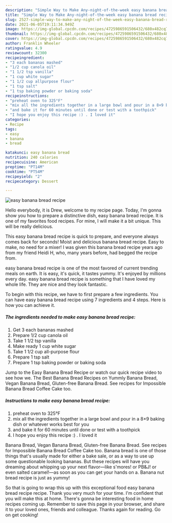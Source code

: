 ```yaml
---
description: "Simple Way to Make Any-night-of-the-week easy banana bread recipe"
title: "Simple Way to Make Any-night-of-the-week easy banana bread recipe"
slug: 2527-simple-way-to-make-any-night-of-the-week-easy-banana-bread-recipe
date: 2021-06-05T19:11:34.949Z
image: https://img-global.cpcdn.com/recipes/4725986591506432/680x482cq70/easy-banana-bread-recipe-recipe-main-photo.jpg
thumbnail: https://img-global.cpcdn.com/recipes/4725986591506432/680x482cq70/easy-banana-bread-recipe-recipe-main-photo.jpg
cover: https://img-global.cpcdn.com/recipes/4725986591506432/680x482cq70/easy-banana-bread-recipe-recipe-main-photo.jpg
author: Franklin Wheeler
ratingvalue: 4.9
reviewcount: 32300
recipeingredient:
- "3 each bananas mashed"
- "1/2 cup canola oil"
- "1 1/2 tsp vanilla"
- "1 cup white sugar"
- "1 1/2 cup allpurpose flour"
- "1 tsp salt"
- "1 tsp baking powder or baking soda"
recipeinstructions:
- "preheat oven to 325°F"
- "mix all the ingredients together in a large bowl and pour in a 8×9 baking dish or whatever works best for you"
- "and bake it for 60 minutes until done or test with a toothpick"
- "I hope you enjoy this recipe :) . I loved it"
categories:
- Recipe
tags:
- easy
- banana
- bread

katakunci: easy banana bread 
nutrition: 240 calories
recipecuisine: American
preptime: "PT14M"
cooktime: "PT54M"
recipeyield: "2"
recipecategory: Dessert

---
```



![easy banana bread recipe](https://img-global.cpcdn.com/recipes/4725986591506432/680x482cq70/easy-banana-bread-recipe-recipe-main-photo.jpg)

Hello everybody, it is Drew, welcome to my recipe page. Today, I'm gonna show you how to prepare a distinctive dish, easy banana bread recipe. It is one of my favorites food recipes. For mine, I will make it a bit unique. This will be really delicious.

This easy banana bread recipe is quick to prepare, and everyone always comes back for seconds! Moist and delicious banana bread recipe. Easy to make, no need for a mixer! I was given this banana bread recipe years ago from my friend Heidi H, who, many years before, had begged the recipe from.

easy banana bread recipe is one of the most favored of current trending meals on earth. It is easy, it's quick, it tastes yummy. It's enjoyed by millions every day. easy banana bread recipe is something that I have loved my whole life. They are nice and they look fantastic.


To begin with this recipe, we have to first prepare a few ingredients. You can have easy banana bread recipe using 7 ingredients and 4 steps. Here is how you can achieve it.

<!--inarticleads1-->

##### The ingredients needed to make easy banana bread recipe:

1. Get 3 each bananas mashed
1. Prepare 1/2 cup canola oil
1. Take 1 1/2 tsp vanilla
1. Make ready 1 cup white sugar
1. Take 1 1/2 cup all-purpose flour
1. Prepare 1 tsp salt
1. Prepare 1 tsp baking powder or baking soda


Jump to the Easy Banana Bread Recipe or watch our quick recipe video to see how we. The Best Banana Bread Recipes on Yummly Banana Bread, Vegan Banana Bread, Gluten-free Banana Bread. See recipes for Impossible Banana Bread Coffee Cake too. 

<!--inarticleads2-->

##### Instructions to make easy banana bread recipe:

1. preheat oven to 325°F
1. mix all the ingredients together in a large bowl and pour in a 8×9 baking dish or whatever works best for you
1. and bake it for 60 minutes until done or test with a toothpick
1. I hope you enjoy this recipe :) . I loved it


Banana Bread, Vegan Banana Bread, Gluten-free Banana Bread. See recipes for Impossible Banana Bread Coffee Cake too. Banana bread is one of those things that&#39;s usually made for either a bake sale, or as a way to use up some questionable looking bananas. But these recipes will have you dreaming about whipping up your next flavor—like s&#39;mores! or PB&amp;J! or even salted caramel!—as soon as you can get your hands on a. Banana nut bread recipe is just as yummy! 

So that is going to wrap this up with this exceptional food easy banana bread recipe recipe. Thank you very much for your time. I'm confident that you will make this at home. There's gonna be interesting food in home recipes coming up. Remember to save this page in your browser, and share it to your loved ones, friends and colleague. Thanks again for reading. Go on get cooking!
